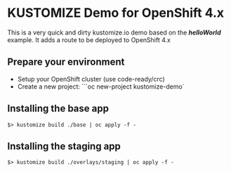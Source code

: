 # KUSTOMIZE Demo for OpenShift 4.x
This is a very quick and dirty kustomize.io demo based on the ___helloWorld___ example. It adds a route to be deployed to OpenShift 4.x

## Prepare your environment
- Setup your OpenShift cluster (use code-ready/crc)
- Create a new project: ```oc new-project kustomize-demo`
## Installing the base app
	$> kustomize build ./base | oc apply -f -

## Installing the staging app
	$> kustomize build ./overlays/staging | oc apply -f -


